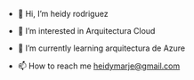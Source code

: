 - 👋 Hi, I’m heidy rodriguez
- 👀 I’m interested in Arquitectura Cloud
- 🌱 I’m currently learning arquitectura de Azure

- 📫 How to reach me heidymarje@gmail.com

<!---
lh35/lh35 is a ✨ special ✨ repository because its `README.md` (this file) appears on your GitHub profile.
You can click the Preview link to take a look at your changes.
--->
